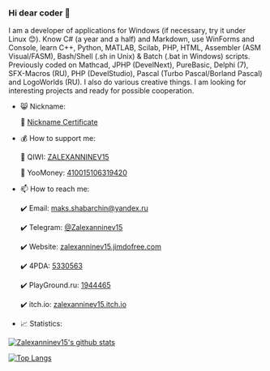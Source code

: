 ### Hi dear coder 👋

I am a developer of applications for Windows (if necessary, try it under Linux 😊). Know C# (a year and a half) and Markdown, use WinForms and Console, learn C++, Python, MATLAB, Scilab, PHP, HTML, Assembler (ASM Visual/FASM), Bash/Shell (.sh in Unix) & Batch (.bat in Windows) scripts. Previously coded on Mathcad, JPHP (DevelNext), PureBasic, Delphi (7), SFX-Macros (RU), PHP (DevelStudio), Pascal (Turbo Pascal/Borland Pascal) and LogoWorlds (RU). I also do various creative things. I am looking for interesting projects and ready for possible cooperation.

+ 😸 Nickname:

  :bust_in_silhouette: [Nickname Certificate](https://mynickname.com/en/Zalexanninev15)

+ 💰 How to support me:

  :yellow_heart: QIWI: [ZALEXANNINEV15](https://qiwi.com/n/ZALEXANNINEV15)
  
  :purple_heart: YooMoney: [410015106319420](https://yoomoney.ru/to/410015106319420)
  
+ 📫 How to reach me:

  :heavy_check_mark: Email: [maks.shabarchin@yandex.ru](mailto:maks.shabarchin@yandex.ru)
  
  :heavy_check_mark: Telegram: [@Zalexanninev15](https://t.me/Zalexanninev15)
  
  :heavy_check_mark: Website: [zalexanninev15.jimdofree.com](https://zalexanninev15.jimdofree.com)
  
  :heavy_check_mark: 4PDA: [5330563](https://4pda.ru/forum/index.php?showuser=5330563)
  
  :heavy_check_mark: PlayGround.ru: [1944465](https://users.playground.ru/1944465)
  
  :heavy_check_mark: itch.io: [zalexanninev15.itch.io](https://zalexanninev15.itch.io)

+ 📈 Statistics:

[![Zalexanninev15's github stats](https://github-readme-stats.vercel.app/api?username=Zalexanninev15&show_icons=true&count_private=true&include_all_commits=true&theme=react)](https://github.com/Zalexanninev15)

[![Top Langs](https://github-readme-stats.vercel.app/api/top-langs/?username=Zalexanninev15&langs_count=8&layout=compact&theme=react)](https://github.com/Zalexanninev15)
